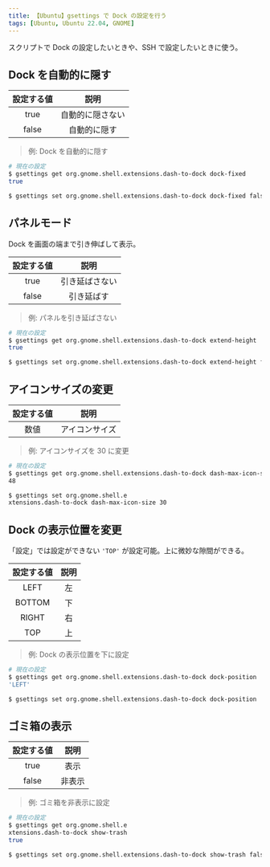 ```yaml
---
title: 【Ubuntu】gsettings で Dock の設定を行う
tags: [Ubuntu, Ubuntu 22.04, GNOME]
---
```


スクリプトで Dock の設定したいときや、SSH で設定したいときに使う。

## Dock を自動的に隠す

|設定する値|説明|
|:--:|:--:|
|true|自動的に隠さない|
|false|自動的に隠す|

> 例: Dock を自動的に隠す

```sh
# 現在の設定
$ gsettings get org.gnome.shell.extensions.dash-to-dock dock-fixed
true

$ gsettings set org.gnome.shell.extensions.dash-to-dock dock-fixed false
```

## パネルモード
Dock を画面の端まで引き伸ばして表示。

|設定する値|説明|
|:--:|:--:|
|true|引き延ばさない|
|false|引き延ばす|

> 例: パネルを引き延ばさない

```sh
# 現在の設定
$ gsettings get org.gnome.shell.extensions.dash-to-dock extend-height
true

$ gsettings set org.gnome.shell.extensions.dash-to-dock extend-height false
```

## アイコンサイズの変更

|設定する値|説明|
|:--:|:--:|
|数値|アイコンサイズ|

> 例: アイコンサイズを 30 に変更

```sh
# 現在の設定
$ gsettings get org.gnome.shell.extensions.dash-to-dock dash-max-icon-size
48

$ gsettings set org.gnome.shell.e
xtensions.dash-to-dock dash-max-icon-size 30
```


## Dock の表示位置を変更

「設定」では設定ができない `'TOP'` が設定可能。上に微妙な隙間ができる。

|設定する値|説明|
|:--:|:--:|
|LEFT|左|
|BOTTOM|下|
|RIGHT|右|
|TOP|上|

> 例: Dock の表示位置を下に設定

```sh
# 現在の設定
$ gsettings get org.gnome.shell.extensions.dash-to-dock dock-position
'LEFT'

$ gsettings set org.gnome.shell.extensions.dash-to-dock dock-position 'BOTTOM'
```

## ゴミ箱の表示

|設定する値|説明|
|:--:|:--:|
|true|表示|
|false|非表示|

> 例: ゴミ箱を非表示に設定

```sh
# 現在の設定
$ gsettings get org.gnome.shell.e
xtensions.dash-to-dock show-trash
true

$ gsettings set org.gnome.shell.extensions.dash-to-dock show-trash false
```
